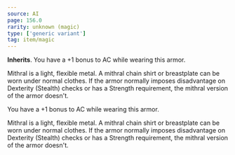 ```yaml
---
source: AI
page: 156.0
rarity: unknown (magic)
type: ['generic variant']
tag: item/magic
---
```


**Inherits**. You have a +1 bonus to AC while wearing this armor.

Mithral is a light, flexible metal. A mithral chain shirt or breastplate can be worn under normal clothes. If the armor normally imposes disadvantage on Dexterity (Stealth) checks or has a Strength requirement, the mithral version of the armor doesn't.


You have a +1 bonus to AC while wearing this armor.

Mithral is a light, flexible metal. A mithral chain shirt or breastplate can be worn under normal clothes. If the armor normally imposes disadvantage on Dexterity (Stealth) checks or has a Strength requirement, the mithral version of the armor doesn't.


